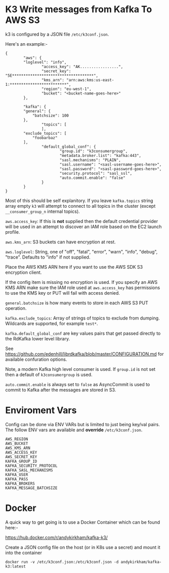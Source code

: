 # K3 Write messages from Kafka To AWS S3

k3 is configured by a JSON file ```/etc/k3conf.json```.

Here's an example:-

```
{
        "aws": {
		"loglevel": "info",
                "access_key": "AK.................",
                "secret_key": "5E************************************",
                "kms_arn": "arn:aws:kms:us-east-1:*************************",
                "region": "eu-west-1",
                "bucket": "<bucket-name-goes-here>"
        },

        "kafka": {
		"general": {
			"batchsize": 100
		},
                "topics": [
                ],
		"exclude_topics": [
			"foobarbaz"
		],
                "default_global_conf": {
                        "group.id": "k3consumergroup",
                        "metadata.broker.list": "kafka:443",
                        "sasl.mechanisms": "PLAIN",
                        "sasl.username": "<sasl-username-goes-here>",
                        "sasl.password": "<sasl-password-goes-here>",
                        "security.protocol": "sasl_ssl",
                        "auto.commit.enable": "false"
                }
        }
}

```

Most of this should be self explanitory. If you leave ```kafka.topics``` string array empty ```k3``` will attempt to connect to all topics in the cluster (except ```__consumer_group_n``` internal topics).


```aws.access_key```: If this is __not__ supplied then the default credential provider will be used in an attempt to discover an IAM role based on the EC2 launch profile.

```aws.kms_arn```: S3 buckets can have encryption at rest. 

```aws.loglevel```: String, one of "off", "fatal", "error", "warn", "info", "debug", "trace". Defaults to "info" if not supplied.

Place the AWS KMS ARN here if you want to use the AWS SDK S3 encryption client. 

If the config item is missing no encryption is used. If you specify an AWS KMS ARN make sure the IAM role used at ```aws.access_key``` has permissions to use the KMS key or PUT will fail with access denied.

```general.batchsize``` is how many events to store in each AWS S3 PUT operation.

```kafka.exclude_topics```: Array of strings of topics to exclude from dumping. Wildcards are supported, for example ```test*```.

```kafka.default_global_conf``` are key values pairs that get passed directly to the RdKafka lower level library. 

See https://github.com/edenhill/librdkafka/blob/master/CONFIGURATION.md for available confuration options.

Note, a modern Kafka high level consumer is used. If ```group.id``` is not set then a default of ```k3consumergroup``` is used.

```auto.commit.enable``` is always set to ```false``` as AsyncCommit is used to commit to Kafka after the messages are stored in S3.

# Enviroment Vars

Config can be done via ENV VARs but is limited to just being key/val pairs. The follow ENV vars are available and __override__ ```/etc/k3conf.json```.

```
AWS_REGION
AWS_BUCKET
AWS_KMS_ARN
AWS_ACCESS_KEY
AWS_SECRET_KEY
KAFKA_GROUP_ID
KAFKA_SECURITY_PROTOCOL
KAFKA_SASL_MECHANISMS
KAFKA_USER
KAFKA_PASS
KAFKA_BROKERS
KAFKA_MESSAGE_BATCHSIZE
```

# Docker

A quick way to get going is to use a Docker Container which can be found here:-

https://hub.docker.com/r/andykirkham/kafka-k3/

Create a JSON config file on the host (or in K8s use a secret) and mount it into the container

```
docker run -v /etc/k3conf.json:/etc/k3conf.json -d andykirkham/kafka-k3:latest
```

